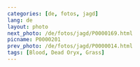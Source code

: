 ```yaml
---
categories: [de, fotos, jagd]
lang: de
layout: photo
next_photo: /de/fotos/jagd/P0000169.html
picname: P0000201
prev_photo: /de/fotos/jagd/P0000014.html
tags: [Blood, Dead Oryx, Grass]
---
```

